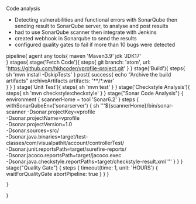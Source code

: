 Code analysis
- Detecting vulnerabilities and functional errors with SonarQube then sending result to SonarQube server, to analyse and post results
- had to use SonarQube scanner then integrate with Jenkins
- created webhook in Sonarqube to send the results
- configured quality gates to fail if more than 10 bugs were detected

pipeline{
    agent any
    tools{
        maven 'Maven3.9'
        jdk 'JDK17'     
    }
    stages{
        stage('Fetch Code'){
            steps{
                git branch: 'atom', url: 'https://github.com/hkhcoder/vprofile-project.git'
            }
        }
        stage('Build'){
            steps{
                sh 'mvn install -DskipTests'
            }
            post{
                success{
                    echo "Archive the build artifacts"
                    archiveArtifacts artifacts: '**/*.war'                   
                }
            }
        }
        stage('Unit Test'){
            steps{
                sh 'mvn test'
            }
        }
        stage('Checkstyle Analysis'){
            steps{
                sh 'mvn checkstyle:checkstyle'
            }
        }
        stage("Sonar Code Analysis") {
        	environment {
                scannerHome = tool 'Sonar6.2'
            }
            steps {
              withSonarQubeEnv('sonarserver') {
                sh '''${scannerHome}/bin/sonar-scanner -Dsonar.projectKey=vprofile \
                   -Dsonar.projectName=vprofile \
                   -Dsonar.projectVersion=1.0 \
                   -Dsonar.sources=src/ \
                   -Dsonar.java.binaries=target/test-classes/com/visualpathit/account/controllerTest/ \
                   -Dsonar.junit.reportsPath=target/surefire-reports/ \
                   -Dsonar.jacoco.reportsPath=target/jacoco.exec \
                   -Dsonar.java.checkstyle.reportPaths=target/checkstyle-result.xml '''
              }
            }
        }
        stage("Quality Gate") {
            steps {
              timeout(time: 1, unit: 'HOURS') {
                waitForQualityGate abortPipeline: true
              }
            }
        }

	}
}
